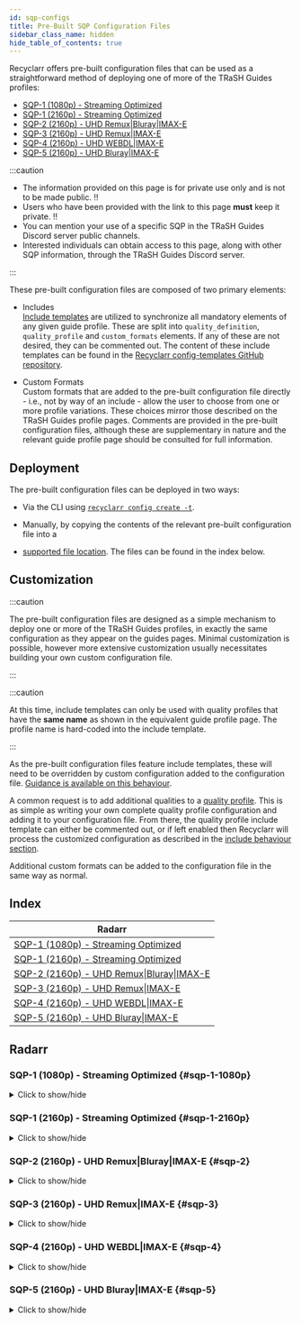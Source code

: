 ```yaml
---
id: sqp-configs
title: Pre-Built SQP Configuration Files
sidebar_class_name: hidden
hide_table_of_contents: true
---
```


Recyclarr offers pre-built configuration files that can be used as a straightforward method of
deploying one of more of the TRaSH Guides profiles:

- [SQP-1 (1080p) - Streaming Optimized][radarr-sqp-1-1080p-trash]
- [SQP-1 (2160p) - Streaming Optimized][radarr-sqp-1-2160p-trash]
- [SQP-2 (2160p) - UHD Remux|Bluray|IMAX-E][radarr-sqp-2-trash]
- [SQP-3 (2160p) - UHD Remux|IMAX-E][radarr-sqp-3-trash]
- [SQP-4 (2160p) - UHD WEBDL|IMAX-E][radarr-sqp-4-trash]
- [SQP-5 (2160p) - UHD Bluray|IMAX-E][radarr-sqp-5-trash]

[radarr-sqp-1-1080p-trash]: https://trash-guides.info/SQP/1/
[radarr-sqp-1-2160p-trash]: https://trash-guides.info/SQP/1-4k/
[radarr-sqp-2-trash]: https://trash-guides.info/SQP/2/
[radarr-sqp-3-trash]: https://trash-guides.info/SQP/3/
[radarr-sqp-4-trash]: https://trash-guides.info/SQP/4/
[radarr-sqp-5-trash]: https://trash-guides.info/SQP/5/

:::caution

- The information provided on this page is for private use only and is not to be made public. :bangbang:
- Users who have been provided with the link to this page **must** keep it private. :bangbang:
- You can mention your use of a specific SQP in the TRaSH Guides Discord server public channels.
- Interested individuals can obtain access to this page, along with other SQP information, through
  the TRaSH Guides Discord server.

:::

These pre-built configuration files are composed of two primary elements:

- Includes<br/>
  [Include templates][include-templates] are utilized to synchronize all mandatory elements of any
  given guide profile. These are split into `quality_definition`, `quality_profile` and
  `custom_formats` elements. If any of these are not desired, they can be commented out.
  The content of these include templates can be found in the
  [Recyclarr config-templates GitHub repository][config-templates-repo].

  [include-templates]: https://recyclarr.dev/wiki/yaml/config-reference/include/#template
  [config-templates-repo]: https://github.com/recyclarr/config-templates

- Custom Formats<br/>
  Custom formats that are added to the pre-built configuration file directly - i.e., not by way of
  an include - allow the user to choose from one or more profile variations. These choices mirror
  those described on the TRaSH Guides profile pages. Comments are provided in the pre-built
  configuration files, although these are supplementary in nature and the relevant guide profile
  page should be consulted for full information.

## Deployment

The pre-built configuration files can be deployed in two ways:

- Via the CLI using [`recyclarr config create -t`][recyclarr-config-create-t].
- Manually, by copying the contents of the relevant pre-built configuration file into a
- [supported file location][file-structure]. The files can be found in the index below.

  [recyclarr-config-create-t]: https://recyclarr.dev/wiki/cli/config/create/#-t--template
  [file-structure]: https://recyclarr.dev/wiki/file-structure/#default-yaml

## Customization

:::caution

The pre-built configuration files are designed as a simple mechanism to deploy one or more of the
TRaSH Guides profiles, in exactly the same configuration as they appear on the guides pages.
Minimal customization is possible, however more extensive customization usually necessitates
building your own custom configuration file.

:::

:::caution

At this time, include templates can only be used with quality profiles that have the **same name**
as shown in the equivalent guide profile page. The profile name is hard-coded into the
include template.

:::

As the pre-built configuration files feature include templates, these will need to be overridden
by custom configuration added to the configuration file.
[Guidance is available on this behaviour][behaviour-include].

[behaviour-include]: https://recyclarr.dev/wiki/behavior/include/.

A common request is to add additional qualities to a [quality profile][quality-profile]. This is
as simple as writing your own complete quality profile configuration and adding it to your
configuration file. From there, the quality profile include template can either be commented out,
or if left enabled then Recyclarr will process the customized configuration as described in the
[include behaviour section][behaviour-include-quality-profiles].

Additional custom formats can be added to the configuration file in the same way as normal.

[quality-profile]: https://recyclarr.dev/wiki/yaml/config-reference/quality-profiles/
[behaviour-include-quality-profiles]: https://recyclarr.dev/wiki/behavior/include/#quality-profiles

## Index

| Radarr                                              |
| --------------------------------------------------- |
| [SQP-1 (1080p) - Streaming Optimized](#sqp-1-1080p) |
| [SQP-1 (2160p) - Streaming Optimized](#sqp-1-2160p) |
| [SQP-2 (2160p) - UHD Remux\|Bluray\|IMAX-E](#sqp-2) |
| [SQP-3 (2160p) - UHD Remux\|IMAX-E](#sqp-3)         |
| [SQP-4 (2160p) - UHD WEBDL\|IMAX-E](#sqp-4)         |
| [SQP-5 (2160p) - UHD Bluray\|IMAX-E](#sqp-5)        |

## Radarr

### SQP-1 (1080p) - Streaming Optimized {#sqp-1-1080p}

<details>
<summary>Click to show/hide</summary>

```yml reference title="Copy this configuration into your own configuration file:"
https://github.com/recyclarr/config-templates/blob/master/radarr/templates/sqp/sqp-1-1080p.yml
```

</details>

### SQP-1 (2160p) - Streaming Optimized {#sqp-1-2160p}

<details>
<summary>Click to show/hide</summary>

```yml reference title="Copy this configuration into your own configuration file:"
https://github.com/recyclarr/config-templates/blob/master/radarr/templates/sqp/sqp-1-2160p.yml
```

</details>

### SQP-2 (2160p) - UHD Remux|Bluray|IMAX-E {#sqp-2}

<details>
<summary>Click to show/hide</summary>

```yml reference title="Copy this configuration into your own configuration file:"
https://github.com/recyclarr/config-templates/blob/master/radarr/templates/sqp/sqp-2.yml
```

</details>

### SQP-3 (2160p) - UHD Remux|IMAX-E {#sqp-3}

<details>
<summary>Click to show/hide</summary>

```yml reference title="Copy this configuration into your own configuration file:"
https://github.com/recyclarr/config-templates/blob/master/radarr/templates/sqp/sqp-3.yml
```

</details>

### SQP-4 (2160p) - UHD WEBDL|IMAX-E {#sqp-4}

<details>
<summary>Click to show/hide</summary>

```yml reference title="Copy this configuration into your own configuration file:"
https://github.com/recyclarr/config-templates/blob/master/radarr/templates/sqp/sqp-4.yml
```

</details>

### SQP-5 (2160p) - UHD Bluray|IMAX-E {#sqp-5}

<details>
<summary>Click to show/hide</summary>

```yml reference title="Copy this configuration into your own configuration file:"
https://github.com/recyclarr/config-templates/blob/master/radarr/templates/sqp/sqp-5.yml
```

</details>
